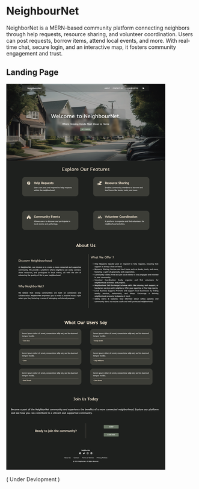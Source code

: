 # NeighbourNet

NeighborNet is a MERN-based community platform connecting neighbors through help requests, resource sharing, and volunteer coordination. Users can post requests, borrow items, attend local events, and more. With real-time chat, secure login, and an interactive map, it fosters community engagement and trust. 

## Landing Page

![1725997517063](NeighbourNet-main/image/README/1725997517063.png)

( Under Devlopment )

